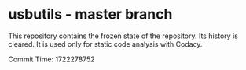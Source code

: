 # usbutils - master branch

This repository contains the frozen state of the repository.
Its history is cleared. It is used only for static code
analysis with Codacy.

Commit Time: 1722278752